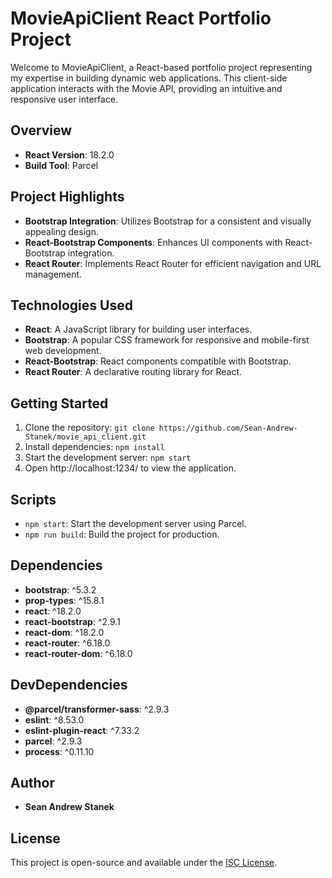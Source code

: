 # MovieApiClient React Portfolio Project

Welcome to MovieApiClient, a React-based portfolio project representing my expertise in building dynamic web applications. This client-side application interacts with the Movie API, providing an intuitive and responsive user interface.

## Overview

- **React Version**: 18.2.0
- **Build Tool**: Parcel

## Project Highlights

- **Bootstrap Integration**: Utilizes Bootstrap for a consistent and visually appealing design.
- **React-Bootstrap Components**: Enhances UI components with React-Bootstrap integration.
- **React Router**: Implements React Router for efficient navigation and URL management.

## Technologies Used

- **React**: A JavaScript library for building user interfaces.
- **Bootstrap**: A popular CSS framework for responsive and mobile-first web development.
- **React-Bootstrap**: React components compatible with Bootstrap.
- **React Router**: A declarative routing library for React.

## Getting Started

1. Clone the repository: `git clone https://github.com/Sean-Andrew-Stanek/movie_api_client.git`
2. Install dependencies: `npm install`
3. Start the development server: `npm start`
4. Open http://localhost:1234/ to view the application.

## Scripts

- `npm start`: Start the development server using Parcel.
- `npm run build`: Build the project for production.

## Dependencies

- **bootstrap**: ^5.3.2
- **prop-types**: ^15.8.1
- **react**: ^18.2.0
- **react-bootstrap**: ^2.9.1
- **react-dom**: ^18.2.0
- **react-router**: ^6.18.0
- **react-router-dom**: ^6.18.0

## DevDependencies

- **@parcel/transformer-sass**: ^2.9.3
- **eslint**: ^8.53.0
- **eslint-plugin-react**: ^7.33.2
- **parcel**: ^2.9.3
- **process**: ^0.11.10

## Author

- **Sean Andrew Stanek**

## License

This project is open-source and available under the [ISC License](LICENSE).